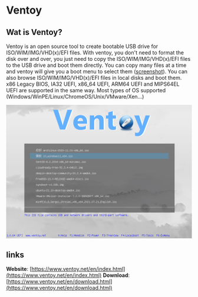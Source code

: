 # Ventoy

## Wat is Ventoy?

Ventoy is an open source tool to create bootable USB drive for ISO/WIM/IMG/VHD(x)/EFI files.
With ventoy, you don't need to format the disk over and over, you just need to copy the ISO/WIM/IMG/VHD(x)/EFI files to the USB drive and boot them directly.
You can copy many files at a time and ventoy will give you a boot menu to select them ([screenshot](https://www.ventoy.net/en/index.htmlscreenshot.html)).
You can also browse ISO/WIM/IMG/VHD(x)/EFI files in local disks and boot them.
x86 Legacy BIOS, IA32 UEFI, x86\_64 UEFI, ARM64 UEFI and MIPS64EL UEFI are supported in the same way.
Most types of OS supported (Windows/WinPE/Linux/ChromeOS/Unix/VMware/Xen...)

![Ventoy screenshot](../../assets/images/ventoy.png)

## links

**Website**: [https://www.ventoy.net/en/index.html](https://www.ventoy.net/en/index.html)
**Download**: [https://www.ventoy.net/en/download.html](https://www.ventoy.net/en/download.html)
